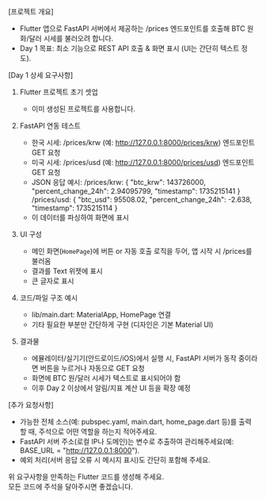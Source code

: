 [프로젝트 개요]  
- Flutter 앱으로 FastAPI 서버에서 제공하는 /prices 엔드포인트를 호출해 BTC 원화/달러 시세를 불러오려 합니다.
- Day 1 목표: 최소 기능으로 REST API 호출 & 화면 표시 (UI는 간단히 텍스트 정도).

[Day 1 상세 요구사항]  
1) Flutter 프로젝트 초기 셋업  
   - 이미 생성된 프로젝트를 사용합니다.

2) FastAPI 연동 테스트  
   - 한국 시세: /prices/krw (예: http://127.0.0.1:8000/prices/krw) 엔드포인트 GET 요청  
   - 미국 시세: /prices/usd (예: http://127.0.0.1:8000/prices/usd) 엔드포인트 GET 요청  
   - JSON 응답 예시: 
/prices/krw:
{
  "btc_krw": 143726000,
  "percent_change_24h": 2.94095799,
  "timestamp": 1735215141
}
/prices/usd:
{
  "btc_usd": 95508.02,
  "percent_change_24h": -2.638,
  "timestamp": 1735215114
}
   - 이 데이터를 파싱하여 화면에 표시

3) UI 구성  
   - 메인 화면(`HomePage`)에 버튼 or 자동 호출 로직을 두어, 앱 시작 시 /prices를 불러옴  
   - 결과를 Text 위젯에 표시  
   - 큰 글자로 표시

4) 코드/파일 구조 예시  
   - lib/main.dart: MaterialApp, HomePage 연결  
   - 기타 필요한 부분만 간단하게 구현 (디자인은 기본 Material UI)

5) 결과물  
   - 에뮬레이터/실기기(안드로이드/iOS)에서 실행 시, FastAPI 서버가 동작 중이라면 버튼을 누르거나 자동으로 GET 요청  
   - 화면에 BTC 원/달러 시세가 텍스트로 표시되어야 함  
   - 이후 Day 2 이상에서 알림/지표 계산 UI 등을 확장 예정

[추가 요청사항]  
- 가능한 전체 소스(예: pubspec.yaml, main.dart, home_page.dart 등)를 출력할 때, 주석으로 어떤 역할을 하는지 적어주세요.  
- FastAPI 서버 주소(로컬 IP나 도메인)는 변수로 추출하여 관리해주세요(예: BASE_URL = "http://127.0.0.1:8000").  
- 예외 처리(서버 응답 오류 시 메시지 표시)도 간단히 포함해 주세요.

위 요구사항을 만족하는 Flutter 코드를 생성해 주세요.  
모든 코드에 주석을 달아주시면 좋겠습니다.
